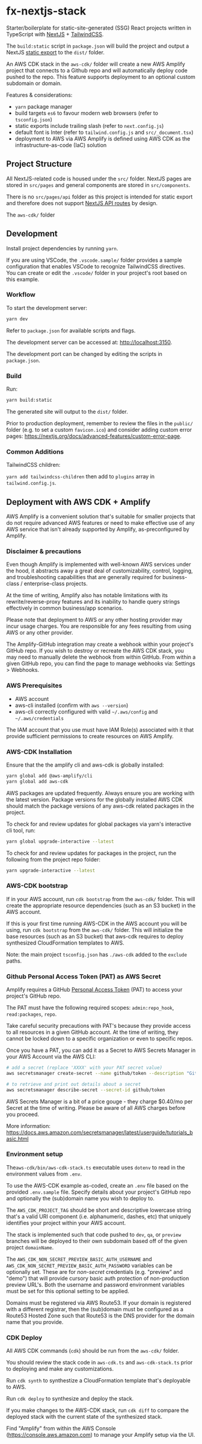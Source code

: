 # fx-nextjs-stack

Starter/boilerplate for static-site-generated (SSG) React projects written in TypeScript with [NextJS](https://nextjs.org/) + [TailwindCSS](https://tailwindcss.com/).

The `build:static` script in `package.json` will build the project and output a NextJS [static export](https://nextjs.org/docs/advanced-features/static-html-export) to the `dist/` folder.

An AWS CDK stack in the `aws-cdk/` folder will create a new AWS Amplify project that connects to a Github repo and will automatically deploy code pushed to the repo. This feature supports deployment to an optional custom subdomain or domain.

Features & considerations:

- `yarn` package manager
- build targets `es6` to favour modern web browsers (refer to `tsconfig.json`)
- static exports include trailing slash (refer to `next.config.js`)
- default font is Inter (refer to `tailwind.config.js` and `src/_document.tsx`)
- deployment to AWS via AWS Amplify is defined using AWS CDK as the infrastructure-as-code (IaC) solution

## Project Structure

All NextJS-related code is housed under the `src/` folder. NextJS pages are stored in `src/pages` and general components are stored in `src/components`.

There is no `src/pages/api` folder as this project is intended for static export and therefore does not support [NextJS API routes](https://nextjs.org/docs/api-routes/introduction) by design.

The `aws-cdk/` folder 

## Development

Install project dependencies by running `yarn`.

If you are using VSCode, the `.vscode.sample/` folder provides a sample configuration that enables VSCode to recognize TailwindCSS directives. You can create or edit the `.vscode/` folder in your project's root based on this example.

### Workflow

To start the development server:

```bash
yarn dev
```

Refer to `package.json` for available scripts and flags.

The development server can be accessed at: [http://localhost:3150](http://localhost:3150).

The development port can be changed by editing the scripts in `package.json`.

### Build

Run:

```bash
yarn build:static
```

The generated site will output to the `dist/` folder.

Prior to production deployment, remember to review the files in the `public/` folder (e.g. to set a custom `favicon.ico`) and consider adding custom error pages: <https://nextjs.org/docs/advanced-features/custom-error-page>.

### Common Additions

TailwindCSS children:

`yarn add tailwindcss-children` then add to `plugins` array in `tailwind.config.js`.

## Deployment with AWS CDK + Amplify

AWS Amplify is a convenient solution that's suitable for smaller projects that do not require advanced AWS features or need to make effective use of any AWS service that isn't already supported by Amplify, as-preconfigured by Amplify. 

### Disclaimer & precautions

Even though Amplify is implemented with well-known AWS services under the hood, it abstracts away a great deal of customizability, control, logging, and troubleshooting capabilities that are generally required for business-class / enterprise-class projects.

At the time of writing, Amplify also has notable limitations with its rewrite/reverse-proxy features and its inability to handle query strings effectively in common business/app scenarios.

Please note that deployment to AWS or any other hosting provider may incur usage charges. You are responsible for any fees resulting from using AWS or any other provider.

The Amplify-GitHub integration may create a webhook within your project's GitHub repo. If you wish to destroy or recreate the AWS CDK stack, you may need to manually delete the webhook from within GitHub. From within a given GitHub repo, you can find the page to manage webhooks via: Settings > Webhooks.

### AWS Prerequisites

- AWS account
- aws-cli installed (confirm with `aws --version`)
- aws-cli correctly configured with valid `~/.aws/config` and `~/.aws/credentials`

The IAM account that you use must have IAM Role(s) associated with it that provide sufficient permissions to create resources on AWS Amplify.

### AWS-CDK Installation

Ensure that the the amplify cli and aws-cdk is globally installed:

```sh
yarn global add @aws-amplify/cli
yarn global add aws-cdk
```

AWS packages are updated frequently. Always ensure you are working with the latest version. Package versions for the globally installed AWS CDK should match the package versions of any aws-cdk related packages in the project.

To check for and review updates for global packages via yarn's interactive cli tool, run:

```sh
yarn global upgrade-interactive --latest
```

To check for and review updates for packages in the project, run the following from the project repo folder:

```sh
yarn upgrade-interactive --latest
```

### AWS-CDK bootstrap

If  in your AWS account, run `cdk bootstrap` from the `aws-cdk/` folder. This will create the appropriate resource dependencies (such as an S3 bucket) in the AWS account.

If this is your first time running AWS-CDK in the AWS account you will be using, run `cdk bootstrap` from the `aws-cdk/` folder. This will initialize the base resources (such as an S3 bucket) that aws-cdk requires to deploy synthesized CloudFormation templates to AWS.

Note: the main project `tsconfig.json` has `./aws-cdk` added to the `exclude` paths.

### Github Personal Access Token (PAT) as AWS Secret

Amplify requires a GitHub [Personal Access Token](https://docs.github.com/en/authentication/keeping-your-account-and-data-secure/creating-a-personal-access-token) (PAT) to access your project's GitHub repo.

The PAT must have the following required scopes: `admin:repo_hook`, `read:packages`, `repo`.

Take careful security precautions with PAT's because they provide access to all resources in a given GitHub account. At the time of writing, they cannot be locked down to a specific organization or even to specific repos.

Once you have a PAT, you can add it as a Secret to AWS Secrets Manager in your AWS Account via the AWS CLI:

```sh
# add a secret (replace 'XXXX' with your PAT secret value)
aws secretsmanager create-secret --name github/token --description "Github Personal Access Token for Deployment" --secret-string XXXX

# to retrieve and print out details about a secret
aws secretsmanager describe-secret --secret-id github/token
```

AWS Secrets Manager is a bit of a price gouge - they charge $0.40/mo per Secret at the time of writing. Please be aware of all AWS charges before you proceed. 

More information: <https://docs.aws.amazon.com/secretsmanager/latest/userguide/tutorials_basic.html>

### Environment setup

The`aws-cdk/bin/aws-cdk-stack.ts` executable uses `dotenv` to read in the environment values from `.env`.

To use the AWS-CDK example as-coded, create an `.env` file based on the provided `.env.sample` file. Specify details about your project's GitHub repo and optionally the (sub)domain name you wish to deploy to.

The `AWS_CDK_PROJECT_TAG` should be short and descriptive lowercase string that's a valid URI component (i.e. alphanumeric, dashes, etc) that uniquely identifies your project within your AWS account.

The stack is implemented such that code pushed to `dev`, `qa`, or `preview` branches will be deployed to their own subdomain based off of the given project `domainName`.

The `AWS_CDK_NON_SECRET_PREVIEW_BASIC_AUTH_USERNAME` and `AWS_CDK_NON_SECRET_PREVIEW_BASIC_AUTH_PASSWORD` variables can be optionally set. These are for _non-secret_ credentials (e.g. "preview" and "demo") that will provide cursory basic auth protection of non-production preview URL's. Both the username and password environment variables must be set for this optional setting to be applied.

Domains must be registered via AWS Route53. If your domain is registered with a different registrar, then the (sub)domain must be configured as a Route53 Hosted Zone such that Route53 is the DNS provider for the domain name that you provide.

### CDK Deploy

All AWS CDK commands (`cdk`) should be run from the `aws-cdk/` folder.

You should review the stack code in `aws-cdk.ts` and `aws-cdk-stack.ts` prior to deploying and make any customizations.

Run `cdk synth` to synthestize a CloudFormation template that's deployable to AWS.

Run `cdk deploy` to synthesize and deploy the stack.

If you make changes to the AWS-CDK stack, run `cdk diff` to compare the deployed stack with the current state of the synthesized stack.

Find "Amplify" from within the AWS Console (<https://console.aws.amazon.com>) to manage your Amplify setup via the UI.
